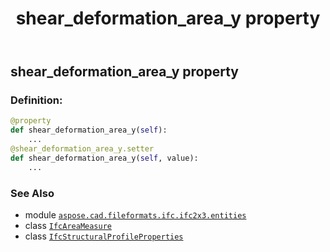 ﻿---
title: shear_deformation_area_y property
second_title: Aspose.CAD for Python via .NET API References
description: 
type: docs
weight: 240
url: /python-net/aspose.cad.fileformats.ifc.ifc2x3.entities/ifcstructuralprofileproperties/shear_deformation_area_y/
is_root: false
---

## shear_deformation_area_y property

### Definition:
```python
@property
def shear_deformation_area_y(self):
    ...
@shear_deformation_area_y.setter
def shear_deformation_area_y(self, value):
    ...
```

### See Also
* module [`aspose.cad.fileformats.ifc.ifc2x3.entities`](../../)
* class [`IfcAreaMeasure`](/cad/python-net/aspose.cad.fileformats.ifc.ifc2x3.types/ifcareameasure)
* class [`IfcStructuralProfileProperties`](/cad/python-net/aspose.cad.fileformats.ifc.ifc2x3.entities/ifcstructuralprofileproperties)
